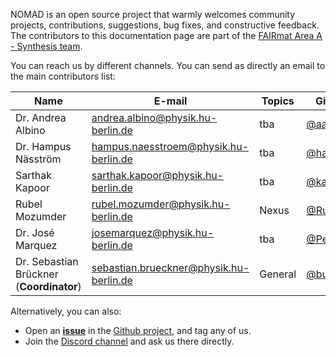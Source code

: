 

NOMAD is an open source project that warmly welcomes community projects, contributions, suggestions, bug fixes, and constructive feedback. The contributors to this documentation page are part of the [FAIRmat Area A - Synthesis team](https://www.fairmat-nfdi.eu/fairmat/about-fairmat/team-fairmat).

You can reach us by different channels. You can send as directly an email to the main contributors list:

| Name | E-mail     | Topics | Github profiles |
|------|------------|--------|-----------------|
| Dr. Andrea Albino | [andrea.albino@physik.hu-berlin.de](mailto:andrea.albino@physik.hu-berlin.de) | tba | [@aalbino2](https://github.com/aalbino2) |
| Dr. Hampus Näsström | [hampus.naesstroem@physik.hu-berlin.de](mailto:hampus.naesstroem@physik.hu-berlin.de) | tba | [@hampusnasstrom](https://github.com/hampusnasstrom) |
| Sarthak Kapoor | [sarthak.kapoor@physik.hu-berlin.de](mailto:sarthak.kapoor@physik.hu-berlin.de) | tba | [@ka-sarthak](https://github.com/ka-sarthak) |
| Rubel Mozumder | [rubel.mozumder@physik.hu-berlin.de](mailto:rubel.mozumder@physik.hu-berlin.de) | Nexus | [@RubelMozumder](https://github.com/RubelMozumder) |
| Dr. José Marquez | [josemarquez@physik.hu-berlin.de](mailto:josemarquez@physik.hu-berlin.de) | tba | [@Pepe-Marquez](https://github.com/Pepe-Marquez) |
| Dr. Sebastian Brückner (**Coordinator**) | [sebastian.brueckner@physik.hu-berlin.de](mailto:sebastian.brueckner@physik.hu-berlin.de) | General | [@budschi](https://github.com/budschi) |


Alternatively, you can also:

- Open an [**issue**](https://github.com/nomad-coe/nomad-simulations/issues) in the [Github project](https://github.com/nomad-coe/nomad-simulations/), and tag any of us.
- Join the [Discord channel](https://discord.gg/Gyzx3ukUw8) and ask us there directly.

